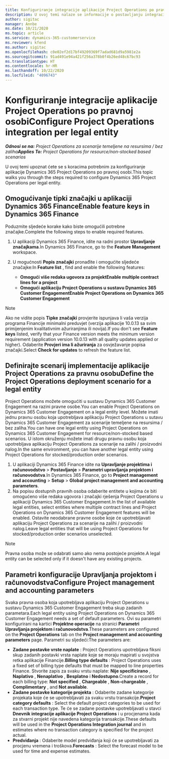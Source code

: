 ```yaml
---
title: Konfiguriranje integracije aplikacije Project Operations po pravnoj osobi
description: U ovoj temi nalaze se informacije o postavljanju integracije po pravnoj osobi u aplikaciji Project Operations.
author: sigitac
manager: Annbe
ms.date: 10/21/2020
ms.topic: article
ms.service: dynamics-365-customerservice
ms.reviewer: kfend
ms.author: sigitac
ms.openlocfilehash: c0e02ef2d17bf49209369f7adad681d9a5981e2a
ms.sourcegitcommit: 91ad491e94a421f256a378b0f4b26ed48c67bc93
ms.translationtype: HT
ms.contentlocale: hr-HR
ms.lasthandoff: 10/22/2020
ms.locfileid: "4096743"
---
```

# <a name="configure-project-operations-integration-per-legal-entity"></a><span data-ttu-id="e06be-103">Konfiguriranje integracije aplikacije Project Operations po pravnoj osobi</span><span class="sxs-lookup"><span data-stu-id="e06be-103">Configure Project Operations integration per legal entity</span></span> 

<span data-ttu-id="e06be-104">_**Odnosi se na:** Project Operations za scenarije temeljene na resursima / bez zaliha_</span><span class="sxs-lookup"><span data-stu-id="e06be-104">_**Applies To:** Project Operations for resource/non-stocked based scenarios_</span></span>

<span data-ttu-id="e06be-105">U ovoj temi upoznat ćete se s koracima potrebnim za konfiguriranje aplikacije Dynamics 365 Project Operations po pravnoj osobi.</span><span class="sxs-lookup"><span data-stu-id="e06be-105">This topic walks you through the steps required to configure Dynamics 365 Project Operations per legal entity.</span></span>

## <a name="enable-feature-keys-in-dynamics-365-finance"></a><span data-ttu-id="e06be-106">Omogućivanje tipki značajki u aplikaciji Dynamics 365 Finance</span><span class="sxs-lookup"><span data-stu-id="e06be-106">Enable feature keys in Dynamics 365 Finance</span></span>

<span data-ttu-id="e06be-107">Poduzmite sljedeće korake kako biste omogućili potrebne značajke.</span><span class="sxs-lookup"><span data-stu-id="e06be-107">Complete the following steps to enable required features.</span></span>

1. <span data-ttu-id="e06be-108">U aplikaciji Dynamics 365 Finance, idite na radni prostor **Upravljanje značajkama**.</span><span class="sxs-lookup"><span data-stu-id="e06be-108">In Dynamics 365 Finance, go to the **Feature Management** workspace.</span></span>
2. <span data-ttu-id="e06be-109">U mogućnosti **Popis značajki** pronađite i omogućite sljedeće značajke:</span><span class="sxs-lookup"><span data-stu-id="e06be-109">In **Feature list** , find and enable the following features:</span></span>
  
    - <span data-ttu-id="e06be-110">**Omogući više redaka ugovora za projekt**</span><span class="sxs-lookup"><span data-stu-id="e06be-110">**Enable multiple contract lines for a project**</span></span>
    - <span data-ttu-id="e06be-111">**Omogući aplikaciju Project Operations u sustavu Dynamics 365 Customer Engagement**</span><span class="sxs-lookup"><span data-stu-id="e06be-111">**Enable Project Operations on Dynamics 365 Customer Engagement**</span></span>

> [!NOTE]
> <span data-ttu-id="e06be-112">Ako ne vidite popis **Tipke značajki** provjerite ispunjava li vaša verzija programa Financije minimalni preduvjet (verzija aplikacije 10.0.13 sa svim primijenjenim kvalitativnim ažuriranjima ili novija).</span><span class="sxs-lookup"><span data-stu-id="e06be-112">If you don't see **Feature keys** listed, verify that your Finance version meets the minimum version requirement (application version 10.0.13 with all quality updates applied or higher).</span></span> <span data-ttu-id="e06be-113">Odaberite **Provjeri ima li ažuriranja** za osvježavanje popisa značajki.</span><span class="sxs-lookup"><span data-stu-id="e06be-113">Select **Check for updates** to refresh the feature list.</span></span>

## <a name="define-the-project-operations-deployment-scenario-for-a-legal-entity"></a><span data-ttu-id="e06be-114">Definirajte scenarij implementacije aplikacije Project Operations za pravnu osobu</span><span class="sxs-lookup"><span data-stu-id="e06be-114">Define the Project Operations deployment scenario for a legal entity</span></span>

<span data-ttu-id="e06be-115">Project Operations možete omogućiti u sustavu Dynamics 365 Customer Engagement na razini pravne osobe.</span><span class="sxs-lookup"><span data-stu-id="e06be-115">You can enable Project Operations on Dynamics 365 Customer Engagement on a legal entity level.</span></span> <span data-ttu-id="e06be-116">Možete imati jednu pravnu osobu koja upotrebljava aplikaciju Project Operations u sutavu Dynamics 365 Customer Engagement za scenarije temeljene na resursima / bez zaliha.</span><span class="sxs-lookup"><span data-stu-id="e06be-116">You can have one legal entity using Project Operations on Dynamics 365 Customer Engagement for resource/non-stocked based scenarios.</span></span> <span data-ttu-id="e06be-117">U istom okruženju možete imati drugu pravnu osobu koja upotrebljava aplikaciju Project Operations za scenarije na zalihi / proizvodni nalog.</span><span class="sxs-lookup"><span data-stu-id="e06be-117">In the same environment, you can have another legal entity using Project Operations for stocked/production order scenarios.</span></span>

1. <span data-ttu-id="e06be-118">U aplikaciji Dynamics 365 Finance idite na **Upravljanje projektima i računovodstvo** > **Postavljanje** > **Parametri upravljanja projektom i računovodstva**.</span><span class="sxs-lookup"><span data-stu-id="e06be-118">In Dynamics 365 Finance, go to **Project management and accounting** > **Setup** > **Global project management and accounting parameters**.</span></span>
2. <span data-ttu-id="e06be-119">Na popisu dostupnih pravnih osoba odaberite entitete u kojima će biti omogućeno više redaka ugovora i značajki rješenja Project Operations u aplikaciji Dynamics 365 Customer Engagement.</span><span class="sxs-lookup"><span data-stu-id="e06be-119">In the list of available legal entities, select entities where multiple contract lines and Project Operations on Dynamics 365 Customer Engagement features will be enabled.</span></span> <span data-ttu-id="e06be-120">Ostavite neodabrane pravne osobe koje će upotrebljavati aplikaciju Project Operations za scenarije na zalihi / proizvodni nalog.</span><span class="sxs-lookup"><span data-stu-id="e06be-120">Leave legal entities that will be using Project Operations for stocked/production order scenarios unselected.</span></span>

> [!NOTE]
> <span data-ttu-id="e06be-121">Pravna osoba može se odabrati samo ako nema postojeće projekte.</span><span class="sxs-lookup"><span data-stu-id="e06be-121">A legal entity can be selected only if it doesn't have any existing projects.</span></span>

## <a name="configure-project-management-and-accounting-parameters"></a><span data-ttu-id="e06be-122">Parametri konfiguracije Upravljanja projektom i računovodstva</span><span class="sxs-lookup"><span data-stu-id="e06be-122">Configure Project management and accounting parameters</span></span>

<span data-ttu-id="e06be-123">Svaka pravna osoba koja upotrebljava aplikaciju Project Operations u sustavu Dynamics 365 Customer Engagement treba skup zadanih parametara.</span><span class="sxs-lookup"><span data-stu-id="e06be-123">Each legal entity using Project Operations on Dynamics 365 Customer Engagement needs a set of default parameters.</span></span> <span data-ttu-id="e06be-124">Ovi su parametri konfigurirani na kartici **Projektne operacije** na stranici **Parametri Upravljanja projektom i računovodstva**.</span><span class="sxs-lookup"><span data-stu-id="e06be-124">These parameters are configured on the **Project Operations** tab on the **Project management and accounting parameters** page.</span></span> <span data-ttu-id="e06be-125">Parametri su sljedeći:</span><span class="sxs-lookup"><span data-stu-id="e06be-125">The parameters are:</span></span>

  - <span data-ttu-id="e06be-126">**Zadane postavke vrste naplate** : Project Operations upotrebljava fiksni skup zadanih postavki vrsta naplate koje se moraju mapirati u svojstva retka aplikacije Financije.</span><span class="sxs-lookup"><span data-stu-id="e06be-126">**Billing type defaults** : Project Operations uses a fixed set of billing type defaults that must be mapped to line properties Finance.</span></span> <span data-ttu-id="e06be-127">Stvorite zapis za svaku vrstu naplate: **Nije specificirano** , **Naplativo** , **Nenaplativo** , **Besplatno** i **Nedostupno**.</span><span class="sxs-lookup"><span data-stu-id="e06be-127">Create a record for each billing type: **Not specified** , **Chargeable** , **Non-chargeable** , **Complimentary** , and **Not available**.</span></span>
  - <span data-ttu-id="e06be-128">**Zadane postavke kategorije projekta** : Odaberite zadane kategorije projekata koje će se upotrebljavati za svaku vrstu transakcije.</span><span class="sxs-lookup"><span data-stu-id="e06be-128">**Project category defaults** : Select the default project categories to be used for each transaction type.</span></span> <span data-ttu-id="e06be-129">Te će se zadane postavke upotrebljavati u stavci **Dnevnik integracije aplikacije Project Operations** i u procjenama kada za stvarni projekt nije navedena kategorija transakcije.</span><span class="sxs-lookup"><span data-stu-id="e06be-129">These defaults will be used in the **Project Operations Integration journal** and in estimates where no transaction category is specified for the project actual.</span></span>
  - <span data-ttu-id="e06be-130">**Predviđanja** : Odaberite model predviđanja koji će se upotrebljavati za procjenu vremena i troškova.</span><span class="sxs-lookup"><span data-stu-id="e06be-130">**Forecasts** : Select the forecast model to be used for time and expense estimates.</span></span>
